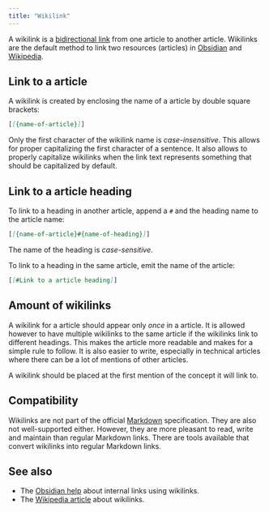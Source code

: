```yaml
---
title: "Wikilink"
---
```


A wikilink is a [bidirectional link](https://maggieappleton.com/bidirectionals)
from one article to another article.
Wikilinks are the default method to link two resources
(articles) in [Obsidian](obsidian) and
[Wikipedia](https://www.wikipedia.org/).

## Link to a article
A wikilink is created by enclosing the name of a article by double
square brackets:

```md
[[{name-of-article}]]
```

Only the first character of the wikilink name is *case-insensitive*.
This allows for proper capitalizing the first character of a sentence.
It also allows to properly capitalize wikilinks when the link text
represents something that should be capitalized by default.

## Link to a article heading
To link to a heading in another article, append a `#` and the heading
name to the article name:

```md
[[{name-of-article}#{name-of-heading}]]
```

The name of the heading is *case-sensitive*.

To link to a heading in the same article, emit the name of the article:

```md
[[#Link to a article heading]]
```

## Amount of wikilinks
A wikilink for a article should appear only *once* in a article. It is
allowed however to have multiple wikilinks to the same article if the
wikilinks link to different headings. This makes the article more
readable and makes for a simple rule to follow. It is also easier to
write, especially in technical articles where there can be a lot of
mentions of other articles.

A wikilink should be placed at the first mention of the concept it will
link to.

## Compatibility
Wikilinks are not part of the official [Markdown](markdown)
specification. They are also not well-supported either. However, they
are more pleasant to read, write and maintain than regular Markdown
links. There are tools available that convert wikilinks into regular
Markdown links.

## See also
-   The [Obsidian
    help](https://help.obsidian.md/Linking+notes+and+files/Internal+links)
    about internal links using wikilinks.
-   The [Wikipedia article](https://en.wikipedia.org/wiki/Help:Link)
    about wikilinks.
